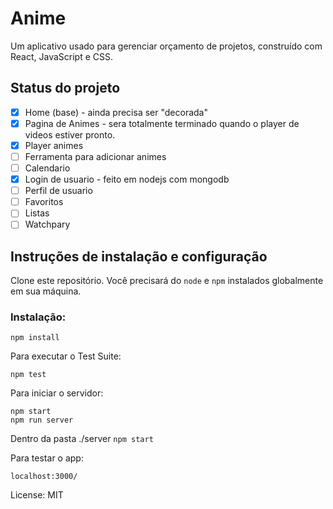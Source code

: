 # Anime

Um aplicativo usado para gerenciar orçamento de projetos, construído com React, JavaScript e CSS.

## Status do projeto
- [x] Home (base) - ainda precisa ser "decorada"
- [x] Pagina de Animes - sera totalmente terminado quando o player de videos estiver pronto.
- [x] Player animes
- [ ] Ferramenta para adicionar animes
- [ ] Calendario
- [x] Login de usuario - feito em nodejs com mongodb
- [ ] Perfil de usuario
- [ ] Favoritos
- [ ] Listas
- [ ] Watchpary

## Instruções de instalação e configuração

Clone este repositório. Você precisará do `node` e `npm` instalados globalmente em sua máquina.

### Instalação:

`npm install`  

Para executar o Test Suite:  

`npm test`  

Para iniciar o servidor:

`npm start`  
`npm run server`

Dentro da pasta ./server
`npm start`

Para testar o app:

`localhost:3000/`  

License: MIT